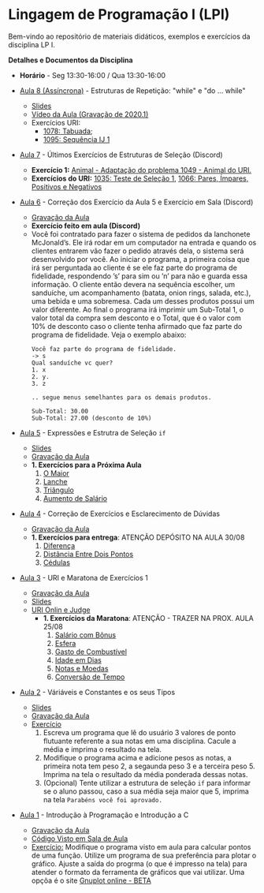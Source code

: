 # Lingagem de Programação I (LPI)

Bem-vindo ao repositório de materiais didáticos, exemplos e exercícios da disciplina LP I.

**Detalhes e Documentos da Disciplina**
- **Horário** - Seg 13:30-16:00 / Qua 13:30-16:00

- [Aula 8 (Assíncrona)]() - Estruturas de Repetição: "while" e "do ... while"
  - [Slides](https://www.icloud.com/iclouddrive/0RtwcShOH1p7aq2tlFdkiGAEA#Aula-05)
  - [Vídeo da Aula (Gravação de 2020.1)](https://drive.google.com/file/d/1HYJDMCFaLSgW5cvkTPp6dPOXyZuQ1ZRA/view)
  - Exercícios URI:
      - [1078: Tabuada](https://www.urionlinejudge.com.br/judge/pt/problems/view/1078);
      - [1095: Sequência IJ 1](https://www.urionlinejudge.com.br/judge/pt/problems/view/1095)
  
- [Aula 7]() - Últimos Exercícios de Estruturas de Seleção (Discord)
  - **Exercício 1:** [Animal - Adaptação do problema 1049 - Animal do URI.](https://github.com/profmathias/cet-635/blob/master/exercicios/animal.md)
  - **Exercícios do URI:** [1035: Teste de Seleção 1](https://www.urionlinejudge.com.br/judge/pt/problems/view/1035), [1066: Pares, Ímpares, Positivos e Negativos](https://www.urionlinejudge.com.br/judge/pt/problems/view/1066)
  
- [Aula 6]() - Correção dos Exercício da Aula 5 e Exercício em Sala (Discord)
  - [Gravação da Aula](https://drive.google.com/file/d/1E2kLGgpiyYCo14QEdHMm23yurHMGto0a/view?usp=sharing)
  - **Exercício feito em aula (Discord)**
  - Você foi contratado para fazer o sistema de pedidos da lanchonete McJonald’s. Ele irá rodar 
  em um computador na entrada e quando os clientes entrarem vão fazer o pedido através dela, 
  o sistema será desenvolvido por você. Ao iniciar o programa, a primeira coisa que irá 
  ser perguntada ao cliente é se ele faz parte do programa de fidelidade, respondendo ’s’ para sim ou ’n’ 
  para não e guarda essa informação. O cliente então devera na sequência escolher, um sanduíche, 
  um acompanhamento (batata, onion rings, salada, etc.), uma bebida e uma sobremesa. Cada um desses 
  produtos possui um valor diferente. Ao final o programa irá imprimir um Sub-Total 1, o valor total 
  da compra sem desconto e o Total, que é o valor com 10% de desconto caso o cliente tenha afirmado que 
  faz parte do programa de fidelidade. Veja o exemplo abaixo:
    ```
    Você faz parte do programa de fidelidade.
    -> s
    Qual sanduíche vc quer?
    1. x
    2. y.
    3. z
    
    .. segue menus semelhantes para os demais produtos.
    
    Sub-Total: 30.00
    Sub-Total: 27.00 (desconto de 10%)
    ```

- [Aula 5]() - Expressões e Estrutra de Seleção `if`
  - [Slides](https://www.icloud.com/iclouddrive/0zOpZjJGuuKae0mzERo2ZPiLw)
  - [Gravação da Aula](https://drive.google.com/file/d/1Mw6BA53JwoZ6rQk0ghJjeszPuzpZu8Wq/view?usp=sharing)
  - **1. Exercícios para a Próxima Aula**
    1. [O Maior](https://www.urionlinejudge.com.br/judge/pt/problems/view/1013)
    2. [Lanche](https://www.urionlinejudge.com.br/judge/pt/problems/view/1038)
    3. [Triângulo](https://www.urionlinejudge.com.br/judge/pt/problems/view/1043)
    4. [Aumento de Salário](https://www.urionlinejudge.com.br/judge/pt/problems/view/1048)
   
- [Aula 4]() - Correção de Exercícios e Esclarecimento de Dúvidas
  - [Gravação da Aula](https://drive.google.com/file/d/1uOlgKfX2ff-Di7_BxARcJWb97jdCU26U/view?usp=sharing)
  - **1. Exercícios para entrega**: ATENÇÃO DEPÓSITO NA AULA 30/08
    1. [Diferença](https://www.urionlinejudge.com.br/judge/pt/problems/view/1007)
    2. [Distância Entre Dois Pontos](https://www.urionlinejudge.com.br/judge/pt/problems/view/1015)
    3. [Cédulas](https://www.urionlinejudge.com.br/judge/pt/problems/view/1018)
   
- [Aula 3]() - URI e Maratona de Exercícios 1
  - [Gravação da Aula](https://drive.google.com/file/d/1RlEvbaOUE9XT7nJ9NS9qrA8m-yWcFxMU/view?usp=sharing)
  - [Slides](https://www.icloud.com/iclouddrive/0r5acmaxEuuuDv5XKtLYCNz9Q#Aula-02-io_e_operacoes_artimeticas)
  - [URI Onlin e Judge](https://www.urionlinejudge.com.br/judge/pt/login)
    - **1. Exercícios da Maratona**: ATENÇÃO - TRAZER NA PROX. AULA 25/08
        1. [Salário com Bônus](https://www.urionlinejudge.com.br/judge/pt/problems/view/1009)
        2. [Esfera](https://www.urionlinejudge.com.br/judge/pt/problems/view/1011)
        3. [Gasto de Combustível](https://www.urionlinejudge.com.br/judge/pt/problems/view/1017)
        4. [Idade em Dias](https://www.urionlinejudge.com.br/judge/pt/problems/view/1020)
        5. [Notas e Moedas](https://www.urionlinejudge.com.br/judge/pt/problems/view/1021)
        6. [Conversão de Tempo](https://www.urionlinejudge.com.br/judge/pt/problems/view/1019)        
- [Aula 2]() - Váriáveis e Constantes e os seus Tipos
  - [Slides](https://www.icloud.com/iclouddrive/0VhzV_yQtfcWYOgUN_9LDVYrw#Aula-01)
  - [Gravação da Aula](https://drive.google.com/file/d/1Vnx_7Itil5bXfmuxO0ITjKmySB6KbS51/view?usp=sharing)
  - [Exercício]() 
    1. Escreva um programa que lê do usuário 3 valores de ponto flutuante
       referente a sua notas em uma disciplina. Cacule a média e imprima o resultado na tela.
    2. Modifique o programa acima e adicione pesos as notas, a primeira nota tem peso 2,
       a segaunda peso 3 e a terceira peso 5. Imprima na tela o resultado da média ponderada
       dessas notas.
    3. (Opcional) Tente utilizar a estrutura de seleção `if` para informar se o aluno passou,
       caso a sua média seja maior que 5, imprima na tela `Parabéns você foi aprovado.` 
  
- [Aula 1]() - Introdução à Programação e Introdução a C
  - [Gravação da Aula](https://drive.google.com/file/d/1MhFu4vW7kU8a-Q3PKWs_Y1oPa535pypU/view?usp=sharing)
  - [Código Visto em Sala de Aula](https://github.com/profmathias/cet-635/blob/c3f99b65f9645b63763bea807e831b56cf170af7/codigos/aula-001/main.c)
  - [Exercício:]() Modifique o programa visto em aula para calcular pontos de uma função. 
    Utilize um programa de sua preferência para plotar o gráfico. Ajuste a saída do progrma
    (o que é impresso na tela) para atender o formato da ferramenta de gráficos que vai utilizar.
    Uma opçõa é o site [Gnuplot online - BETA](http://gnuplot.respawned.com/)
         
